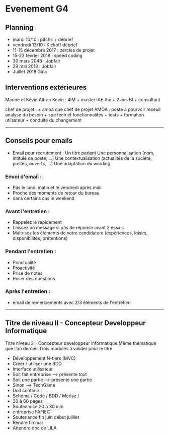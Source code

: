 # Evenement G4

## Planning

- mardi 10/10 : pitchs + débrief
- vendredi 13/10 : Kickoff débrief
- 11-15 décembre 2017 : cercles de projet
- 15-23 février 2018 : speed coding
- 30 mars 2048 : Jobfair
- 29 mai 2018 : Jobfair
- Juillet 2018 Gala

## Interventions extérieures

Marine et Kévin Altran Kevin : 4IM + master IAE Aix + 2 ans BI + consultant

chef de projet : + amoa que chef de projet AMOA : poste à pourvoir receuil analyse du besoin + spe tech et fonctionnalités + tests + formation utilsateur + conduite du changement

--------------------------------------------------------------------------------

## Conseils pour emails

- Email pour recrutement : Un titre parlant Une personnalisation (nom, intitulé de poste, ...) Une contextualisation (actualités de la société, postes, ouverts, ...) Une adaptation du wording

### Envoi d'email :

- Pas le lundi matin et le vendredi après midi
- Proche des moments de retour du bureau
- dans certains cas le weekend

### Avant l'entretien :

- Rappelez le rapidement
- Laissez un message si pas de réponse avant 2 essais
- Maitrisez les éléments de votre candidature (expériences, loisirs, disponibilités, prétentions)

### Pendant l'entretien :

- Ponctualité
- Proactivité
- Prise de notes
- Poser des questions

### Après l'entretien :

- email de remerciements avec 2/3 éléments de l'entretien

--------------------------------------------------------------------------------

## Titre de niveau II - Concepteur Developpeur Informatique

Titre niveau 2 - Concepteur developpeur informatique Même thématique que l'an dernier Trois modules à valider pour le titre

- Développement N-tiers (MVC)
- Créer / utiliser une BDD
- Interface utilisateur
- Soit fait entreprise --> présente tout
- Soit une partie --> présente une partie
- Sinon --> TechGame
- Doit contenir :
- Schéma / Code / BDD / Merise /
- 30 à 60 pages
- Soutenance 20 à 30 min
- entreprise FAFIEC
- Soutenance fin juin début juilllet
- Rendre fin mai
- Attendre doc de LILA
